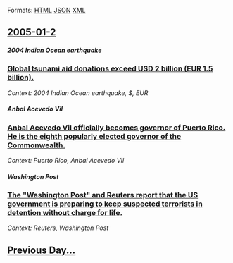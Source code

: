 
Formats: [HTML](2005/01/2/index.html)  [JSON](2005/01/2/index.json)  [XML](2005/01/2/index.xml)  

## [2005-01-2](/news/2005/01/2/index.md)

##### 2004 Indian Ocean earthquake
### [ Global tsunami aid donations exceed USD 2 billion (EUR 1.5 billion). ](/news/2005/01/2/global-tsunami-aid-donations-exceed-usd-2-billion-eur-1-5-billion.md)
_Context: 2004 Indian Ocean earthquake, $, EUR_

##### Anbal Acevedo Vil
### [ Anbal Acevedo Vil officially becomes governor of Puerto Rico. He is the eighth popularly elected governor of the Commonwealth. ](/news/2005/01/2/anibal-acevedo-vila-officially-becomes-governor-of-puerto-rico-he-is-the-eighth-popularly-elected-governor-of-the-commonwealth.md)
_Context: Puerto Rico, Anbal Acevedo Vil_

##### Washington Post
### [ The "Washington Post" and Reuters report that the US government is preparing to keep suspected terrorists in detention without charge for life. ](/news/2005/01/2/the-washington-post-and-reuters-report-that-the-us-government-is-preparing-to-keep-suspected-terrorists-in-detention-without-charge-for-l.md)
_Context: Reuters, Washington Post_

## [Previous Day...](/news/2005/01/1/index.md)

